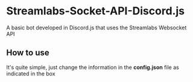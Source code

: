 # Streamlabs-Socket-API-Discord.js
A basic bot developed in Discord.js that uses the Streamlabs Websocket API

## How to use
It's quite simple, just change the information in the **config.json** file as indicated in the box
